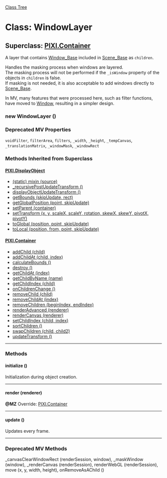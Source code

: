 [Class Tree](index.md)

# Class: WindowLayer

## Superclass: [PIXI.Container](PIXI.Container.md)

A layer that contains [Window_Base](Window_Base.md) included in [Scene_Base](Scene_Base.md) as `children`.

Handles the masking process when windows are layered.  
The masking process will not be performed if the `_isWindow` property of the objects in `children` is false.  
If masking is not needed, it is also acceptable to add windows directly to [Scene_Base](Scene_Base.md).

In MV, many features that were processed here, such as filter functions, have moved to [Window](Window.md), resulting in a simpler design.

### new WindowLayer ()

### Deprecated MV Properties
`voidFilter`, `filterArea`, `filters`, `_width`, `_height`, `_tempCanvas`, `_translationMatrix`, `_windowMask`, `_windowRect`

### Methods Inherited from Superclass

#### [PIXI.DisplayObject](PIXI.DisplayObject.md)

* [(static) mixin (source)](PIXI.DisplayObject.md#static-mixin-source)
* [\_recursivePostUpdateTransform ()](PIXI.DisplayObject.md#_recursivepostupdatetransform-)
* [displayObjectUpdateTransform ()](PIXI.DisplayObject.md#displayobjectupdatetransform-)
* [getBounds (skipUpdate, rect)](PIXI.DisplayObject.md#getbounds-skipupdate-rect--pixirectangle)
* [getGlobalPosition (point, skipUpdate)](PIXI.DisplayObject.md#getglobalposition-point-skipupdate--pixipoint)
* [setParent (container)](PIXI.DisplayObject.md#setparent-container--pixicontainer)
* [setTransform (x, y, scaleX, scaleY, rotation, skewX, skewY, pivotX, pivotY)](PIXI.DisplayObject.md#settransform-x-y-scalex-scaley-rotation-skewx-skewy-pivotx-pivoty--pixidisplayobject)
* [toGlobal (position, point, skipUpdate)](PIXI.DisplayObject.md#toglobal-position-point-skipupdate--pixipoint)
* [toLocal (position, from, point, skipUpdate)](PIXI.DisplayObject.md#tolocal-position-from-point-skipupdate--pixipoint)

#### [PIXI.Container](PIXI.Container.md)

* [addChild (child)](PIXI.Container.md#addchild-child--pixidisplayobject)
* [addChildAt (child, index)](PIXI.Container.md#addchildat-child-index--pixidisplayobject)
* [calculateBounds ()](PIXI.Container.md#calculatebounds-)
* [destroy ()](PIXI.Container.md#destroy-)
* [getChildAt (index)](PIXI.Container.md#getchildat-index--pixidisplayobject)
* [getChildByName (name)](PIXI.Container.md#getchildbyname-name--pixidisplayobject)
* [getChildIndex (child)](PIXI.Container.md#getchildindex-child--pixidisplayobject)
* [onChildrenChange ()](PIXI.Container.md#onchildrenchange-)
* [removeChild (child)](PIXI.Container.md#removechild-child--pixidisplayobject)
* [removeChildAt (index)](PIXI.Container.md#removechildat-index--pixidisplayobject)
* [removeChildren (beginIndex, endIndex)](PIXI.Container.md#removechildren-beginindex-endindex--arraypixidisplayobject)
* [renderAdvanced (renderer)](PIXI.Container.md#renderadvanced-renderer)
* [renderCanvas (renderer)](PIXI.Container.md#rendercanvas-renderer)
* [setChildIndex (child, index)](PIXI.Container.md#setchildindex-child-index)
* [sortChildren ()](PIXI.Container.md#sortchildren-)
* [swapChildren (child, child2)](PIXI.Container.md#swapchildren-child-child2)
* [updateTransform ()](PIXI.Container.md#updatetransform-)

---

### Methods

#### initialize ()
Initialization during object creation.

---

#### render (renderer)
**@MZ** Override: [PIXI.Container](PIXI.Container.md#render-renderer)

---

#### update ()
Updates every frame.

---

### Deprecated MV Methods
_canvasClearWindowRect (renderSession, window), _maskWindow (window), _renderCanvas (renderSession), renderWebGL (renderSession), move (x, y, width, height), onRemoveAsAChild ()
